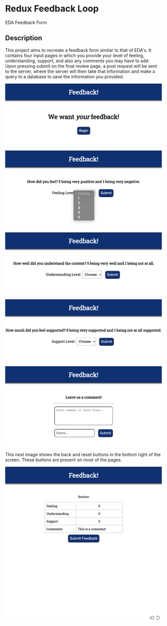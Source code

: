 # Redux Feedback Loop

EDA Feedback Form

## Description

This project aims to recreate a feedback form similar to that of EDA's. It contains four input pages in which you provide your level of feeling, understanding, support, and also any comments you may have to add. Upon pressing submit on the final review page, a post request will be sent to the server, where the server will then take that information and make a query to a database to save the information you provided.

![home](wireframes/levi-home.png)

![feeling](wireframes/levi-feeling.png)

![understanding](wireframes/levi-understanding.png)

![support](wireframes/levi-support.png)

![comments](wireframes/levi-comments.png)

This next image shows the back and reset buttons in the bottom right of the screen. These buttons are present on most of the pages.

![review](wireframes/levi-review.png)
